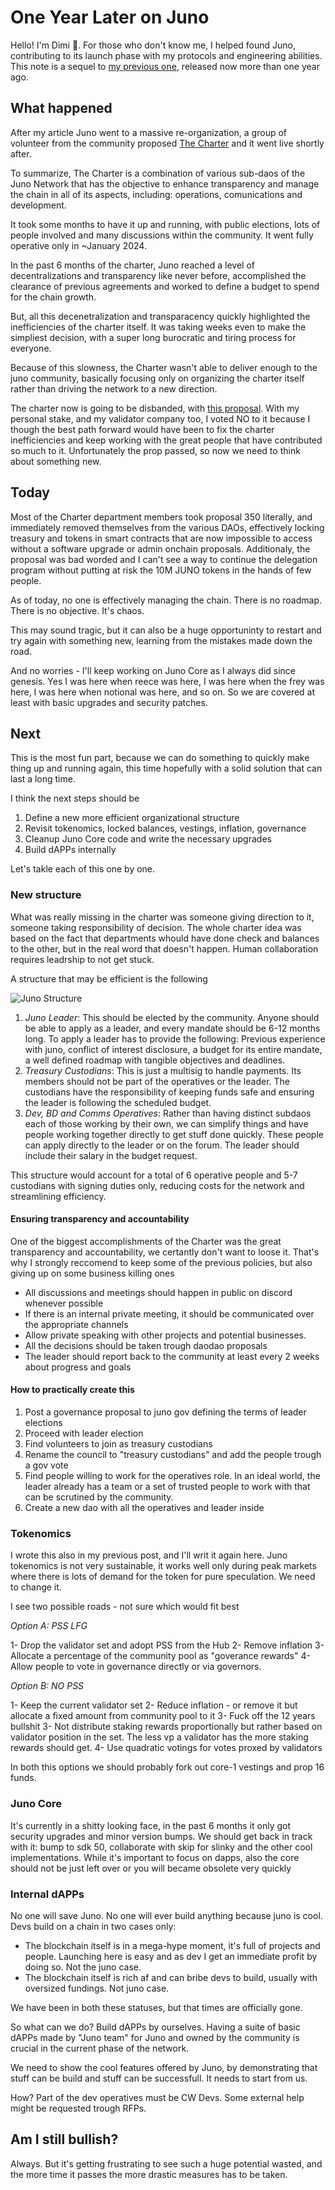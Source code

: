 # One Year Later on Juno

Hello! I'm Dimi 🦙. For those who don't know me, I helped found Juno, contributing to its launch phase with my protocols and engineering abilities. This note is a sequel to [my previous one](https://dimi.sh/blog/2023-06-23-why-juno.html), released now more than one year ago.

## What happened

After my article Juno went to a massive re-organization, a group of volunteer from the community proposed [The Charter](https://www.mintscan.io/juno/proposals/319) and it went live shortly after.

To summarize, The Charter is a combination of various sub-daos of the Juno Network that has the objective to enhance transparency and manage the chain in all of its aspects, including: operations, comunications and development.

It took some months to have it up and running, with public elections, lots of people involved and many discussions within the community. It went fully operative only in ~January 2024.

In the past 6 months of the charter, Juno reached a level of decentralizations and transparency like never before, accomplished the clearance of previous agreements and worked to define a budget to spend for the chain growth.

But, all this decenetralization and transparacency quickly highlighted the inefficiencies of the charter itself. It was taking weeks even to make the simpliest decision, with a super long burocratic and tiring process for everyone.

Because of this slowness, the Charter wasn't able to deliver enough to the juno community, basically focusing only on organizing the charter itself rather than driving the network to a new direction.

The charter now is going to be disbanded, with [this proposal](https://www.mintscan.io/juno/proposals/350). With my personal stake, and my validator company too, I voted NO to it because I though the best path forward would have been to fix the charter inefficiencies and keep working with the great people that have contributed so much to it. Unfortunately the prop passed, so now we need to think about something new.

## Today

Most of the Charter department members took proposal 350 literally, and immediately removed themselves from the various DAOs, effectively locking treasury and tokens in smart contracts that are now impossible to access without a software upgrade or admin onchain proposals. Additionaly, the proposal was bad worded and I can't see a way to continue the delegation program without putting at risk the 10M JUNO tokens in the hands of few people.

As of today, no one is effectively managing the chain. There is no roadmap. There is no objective. It's chaos.

This may sound tragic, but it can also be a huge opportuninty to restart and try again with something new, learning from the mistakes made down the road.

And no worries - I'll keep working on Juno Core as I always did since genesis. Yes I was here when reece was here, I was here when the frey was here, I was here when notional was here, and so on. So we are covered at least with basic upgrades and security patches.

## Next

This is the most fun part, because we can do something to quickly make thing up and running again, this time hopefully with a solid solution that can last a long time.

I think the next steps should be

1. Define a new more efficient organizational structure
2. Revisit tokenomics, locked balances, vestings, inflation, governance
3. Cleanup Juno Core code and write the necessary upgrades
4. Build dAPPs internally

Let's takle each of this one by one.

### New structure

What was really missing in the charter was someone giving direction to it, someone taking responsibility of decision. The whole charter idea was based on the fact that departments whould have done check and balances to the other, but in the real word that doesn't happen. Human collaboration requires leadrship to not get stuck.

A structure that may be efficient is the following

![Juno Structure](https://dimi.sh/img/juno-structure.png)

1. _Juno Leader_: This should be elected by the community. Anyone should be able to apply as a leader, and every mandate should be 6-12 months long. To apply a leader has to provide the following: Previous experience with juno, conflict of interest disclosure, a budget for its entire mandate, a well defined roadmap with tangible objectives and deadlines.
2. _Treasury Custodians_: This is just a multisig to handle payments. Its members should not be part of the operatives or the leader. The custodians have the responsibility of keeping funds safe and ensuring the leader is following the scheduled budget.
3. _Dev, BD and Comms Operatives_: Rather than having distinct subdaos each of those working by their own, we can simplify things and have people working together directly to get stuff done quickly. These people can apply directly to the leader or on the forum. The leader should include their salary in the budget request.

This structure would account for a total of 6 operative people and 5-7 custodians with signing duties only, reducing costs for the network and streamlining efficiency.

#### Ensuring transparency and accountability

One of the biggest accomplishments of the Charter was the great transparency and accountability, we certantly don't want to loose it. That's why I strongly reccomend to keep some of the previous policies, but also giving up on some business killing ones

- All discussions and meetings should happen in public on discord whenever possible
- If there is an internal private meeting, it should be communicated over the appropriate channels
- Allow private speaking with other projects and potential businesses.
- All the decisions should be taken trough daodao proposals
- The leader should report back to the community at least every 2 weeks about progress and goals

#### How to practically create this

1. Post a governance proposal to juno gov defining the terms of leader elections
1. Proceed with leader election
1. Find volunteers to join as treasury custodians
1. Rename the council to "treasury custodians" and add the people trough a gov vote
1. Find people willing to work for the operatives role. In an ideal world, the leader already has a team or a set of trusted people to work with that can be scrutined by the community.
1. Create a new dao with all the operatives and leader inside

### Tokenomics

I wrote this also in my previous post, and I'll writ it again here. Juno tokenomics is not very sustainable, it works well only during peak markets where there is lots of demand for the token for pure speculation. We need to change it.

I see two possible roads - not sure which would fit best

_Option A: PSS LFG_

1- Drop the validator set and adopt PSS from the Hub
2- Remove inflation
3- Allocate a percentage of the community pool as "goverance rewards"
4- Allow people to vote in governance directly or via governors.

_Option B: NO PSS_

1- Keep the current validator set
2- Reduce inflation - or remove it but allocate a fixed amount from community pool to it
3- Fuck off the 12 years bullshit
3- Not distribute staking rewards proportionally but rather based on validator position in the set. The less vp a validator has the more staking rewards should get.
4- Use quadratic votings for votes proxed by validators

In both this options we should probably fork out core-1 vestings and prop 16 funds.

### Juno Core

It's currently in a shitty looking face, in the past 6 months it only got security upgrades and minor version bumps. We should get back in track with it: bump to sdk 50, collaborate with skip for slinky and the other cool implementations. While it's important to focus on dapps, also the core should not be just left over or you will became obsolete very quickly

### Internal dAPPs

No one will save Juno. No one will ever build anything because juno is cool. Devs build on a chain in two cases only:

- The blockchain itself is in a mega-hype moment, it's full of projects and people. Launching here is easy and as dev I get an immediate profit by doing so. Not the juno case.
- The blockchain itself is rich af and can bribe devs to build, usually with oversized fundings. Not juno case.

We have been in both these statuses, but that times are officially gone.

So what can we do? Build dAPPs by ourselves. Having a suite of basic dAPPs made by "Juno team" for Juno and owned by the community is crucial in the current phase of the network.

We need to show the cool features offered by Juno, by demonstrating that stuff can be build and stuff can be successfull. It needs to start from us.

How? Part of the dev operatives must be CW Devs. Some external help might be requested trough RFPs.

## Am I still bullish?

Always. But it's getting frustrating to see such a huge potential wasted, and the more time it passes the more drastic measures has to be taken.
